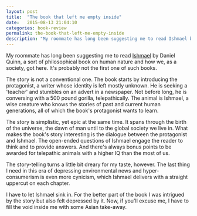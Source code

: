 ```yaml
---
layout: post
title:  "The book that left me empty inside"
date:   2015-08-13 21:04:10
categories: book-review
permalink: the-book-that-left-me-empty-inside
description: "My roommate has long been suggesting me to read Ishmael by Daniel Quinn, a sort of philosophical book on human nature and how we, as a society, got here. It's probably not the first one of such books. The story is not a conventional one. The book starts by introducing the protagonist, a writer whose identity is left mostly unknown. He is seeking a 'teacher' and stumbles on an advert in a newspaper. Not before long, he is conversing with a 500 pound gorilla, telepathically. The animal is Ishmael, a wise creature who knows the stories of past and current human generations, all of which the book's protagonist wants to learn."
---
```


My roommate has long been suggesting me to read [Ishmael](https://en.wikipedia.org/wiki/Ishmael_(novel)) by Daniel Quinn, a sort of philosophical book on human nature and how we, as a society, got here. It's probably not the first one of such books.

The story is not a conventional one. The book starts by introducing the protagonist, a writer whose identity is left mostly unknown. He is seeking a 'teacher' and stumbles on an advert in a newspaper. Not before long, he is conversing with a 500 pound gorilla, telepathically. The animal is Ishmael, a wise creature who knows the stories of past and current human generations, all of which the book's protagonist wants to learn.

The story is simplistic, yet epic at the same time. It spans through the birth of the universe, the dawn of man until to the global society we live in. What makes the book's story interesting is the dialogue between the protagonist and Ishmael. The open-ended questions of Ishmael engage the reader to think and to provide answers. And there's always bonus points to be awarded for telepathic animals with a higher IQ than the most of us.

The story-telling turns a little bit dreary for my taste, however. The last thing I need in this era of depressing environmental news and hyper-consumerism is even more cynicism, which Ishmael delivers with a straight uppercut on each chapter. 

I have to let Ishmael sink in. For the better part of the book I was intrigued by the story but also felt depressed by it. Now, if you'll excuse me, I have to fill the void inside me with some Asian take-away.
